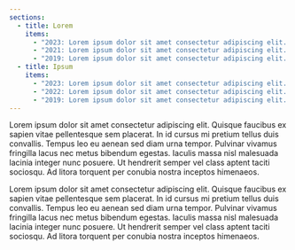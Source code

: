 ```yaml
---
sections:
  - title: Lorem
    items:
      - "2023: Lorem ipsum dolor sit amet consectetur adipiscing elit. "
      - "2021: Lorem ipsum dolor sit amet consectetur adipiscing elit. "
      - "2019: Lorem ipsum dolor sit amet consectetur adipiscing elit. "
  - title: Ipsum
    items:
      - "2023: Lorem ipsum dolor sit amet consectetur adipiscing elit. "
      - "2022: Lorem ipsum dolor sit amet consectetur adipiscing elit. "
      - "2019: Lorem ipsum dolor sit amet consectetur adipiscing elit. "
---
```

<p>Lorem ipsum dolor sit amet consectetur adipiscing elit. Quisque faucibus ex sapien vitae pellentesque sem placerat. In id cursus mi pretium tellus duis convallis. Tempus leo eu aenean sed diam urna tempor. Pulvinar vivamus fringilla lacus nec metus bibendum egestas. Iaculis massa nisl malesuada lacinia integer nunc posuere. Ut hendrerit semper vel class aptent taciti sociosqu. Ad litora torquent per conubia nostra inceptos himenaeos.</p><p>Lorem ipsum dolor sit amet consectetur adipiscing elit. Quisque faucibus ex sapien vitae pellentesque sem placerat. In id cursus mi pretium tellus duis convallis. Tempus leo eu aenean sed diam urna tempor. Pulvinar vivamus fringilla lacus nec metus bibendum egestas. Iaculis massa nisl malesuada lacinia integer nunc posuere. Ut hendrerit semper vel class aptent taciti sociosqu. Ad litora torquent per conubia nostra inceptos himenaeos.</p>